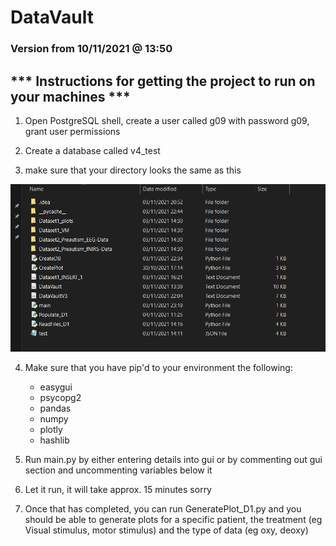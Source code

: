 # DataVault

### Version from 10/11/2021 @ 13:50
## *** Instructions for getting the project to run on your machines ***

1. Open PostgreSQL shell, create a user called g09 with password g09, grant user permissions

2. Create a database called v4_test

3. make sure that your directory looks the same as this

![Screenshot](https://raw.githubusercontent.com/MattBenyon/DataVault/main/Screenshot%202021-11-04%20112951.png)

4. Make sure that you have pip'd to your environment the following:

	- easygui
	- psycopg2
	- pandas
	- numpy
	- plotly
	- hashlib


4. Run main.py by either entering details into gui or by commenting out gui section and uncommenting variables
	below it

5. Let it run, it will take approx. 15 minutes sorry

6. Once that has completed, you can run GeneratePlot_D1.py and you should be able to generate plots for a specific
   patient, the treatment (eg Visual stimulus, motor stimulus) and the type of data (eg oxy, deoxy)

